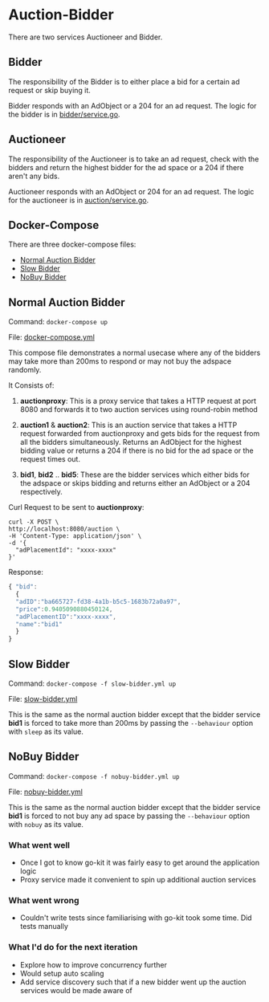 # Auction-Bidder

There are two services Auctioneer and Bidder.

## Bidder
The responsibility of the Bidder is to either place a bid for a certain ad request or skip buying it.

Bidder responds with an AdObject or a 204 for an ad request. The logic for the bidder is in [bidder/service.go](/bidder/service.go). 

## Auctioneer
The responsibility of the Auctioneer is to take an ad request, check with the bidders and return the highest bidder for the ad space or a 204 if there aren't any bids.

Auctioneer responds with an AdObject or 204 for an ad request. The logic for the auctioneer is in [auction/service.go](/auction/service.go). 

## Docker-Compose
There are three docker-compose files: 

  - [Normal Auction Bidder](/docker-compose.yml)
  - [Slow Bidder](/slow-bidder.yml)
  - [NoBuy Bidder](/nobuy-bidder.yml)

## Normal Auction Bidder

  Command: `docker-compose up`
  
  File: [docker-compose.yml](docker-compose.yml)
  
  This compose file demonstrates a normal usecase where any of the bidders may take more than 200ms to respond or may not buy   the adspace randomly. 
  
  It Consists of:
  
   1. **auctionproxy**: This is a proxy service that takes a HTTP request at port 8080 and forwards it to two
                          auction services using round-robin method
                          
   2. **auction1** & **auction2**: This is an auction service that takes a HTTP request forwarded from auctionproxy and 
                                    gets bids for the request from all the bidders simultaneously. Returns an AdObject
                                    for the highest bidding value or returns a 204 if there is no bid for the ad space or the request times out.
                                    
  3. **bid1**, **bid2** .. **bid5**: These are the bidder services which either bids for the adspace or skips bidding and returns either an AdObject or a 204 respectively.
  
  Curl Request to be sent to **auctionproxy**: 
  ```
  curl -X POST \
  http://localhost:8080/auction \
  -H 'Content-Type: application/json' \
  -d '{
    "adPlacementId": "xxxx-xxxx"
}'
  ```
  Response:
  ``` javascript
  { "bid":
    {
    "adID":"ba665727-fd38-4a1b-b5c5-1683b72a0a97",
    "price":0.9405090880450124,
    "adPlacementID":"xxxx-xxxx",
    "name":"bid1"
    }
  }
  ```
  
  ## Slow Bidder
  Command: `docker-compose -f slow-bidder.yml up`
  
  File: [slow-bidder.yml](/slow-bidder.yml)
  
  This is the same as the normal auction bidder except that the bidder service **bid1** is forced to take more than 200ms by passing the `--behaviour` option with `sleep` as its value.
  
  ## NoBuy Bidder
  Command: `docker-compose -f nobuy-bidder.yml up`
  
  File: [nobuy-bidder.yml](/nobuy-bidder.yml)
  
  This is the same as the normal auction bidder except that the bidder service **bid1** is forced to not buy any ad space by passing the `--behaviour` option with `nobuy` as its value.
  
  
### What went well

- Once I got to know go-kit it was fairly easy to get around the application logic 
- Proxy service made it convenient to spin up additional auction services

### What went wrong

- Couldn't write tests since familiarising with go-kit took some time. Did tests manually

### What I'd do for the next iteration

- Explore how to improve concurrency further
- Would setup auto scaling
- Add service discovery such that if a new bidder went up the auction services would be made aware of
